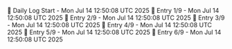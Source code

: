 📅 Daily Log Start - Mon Jul 14 12:50:08 UTC 2025
📌 Entry 1/9 - Mon Jul 14 12:50:08 UTC 2025
📌 Entry 2/9 - Mon Jul 14 12:50:08 UTC 2025
📌 Entry 3/9 - Mon Jul 14 12:50:08 UTC 2025
📌 Entry 4/9 - Mon Jul 14 12:50:08 UTC 2025
📌 Entry 5/9 - Mon Jul 14 12:50:08 UTC 2025
📌 Entry 6/9 - Mon Jul 14 12:50:08 UTC 2025
